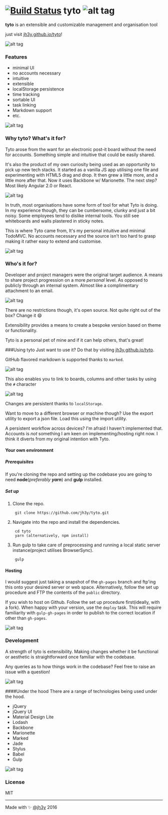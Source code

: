 [![Build Status](https://travis-ci.org/jh3y/tyto.svg?branch=master)](https://travis-ci.org/jh3y/tyto)
tyto ![alt tag](https://raw.github.com/jh3y/tyto/master/src/img/tyto.png)
===
__tyto__ is an extensible and customizable management and organisation tool

just visit [jh3y.github.io/tyto](http://jh3y.github.io/tyto)!

![alt tag](https://raw.github.com/jh3y/pics/master/tyto/app_three_cols.png)

### Features
* minimal UI
* no accounts necessary
* intuitive
* extensible
* localStorage persistence
* time tracking
* sortable UI
* task linking
* Markdown support
* etc.

![alt tag](https://raw.github.com/jh3y/pics/master/tyto/add_task.gif)

### Why tyto? What's it for?

Tyto arose from the want for an electronic post-it board without the need for accounts. Something simple and intuitive that could be easily shared.

It's also the product of my own curiosity being used as an opportunity to pick up new tech stacks. It started as a vanilla JS app utilising one file and experimenting with HTML5 drag and drop. It then grew a little more, and a little more after that. Now it uses Backbone w/ Marionette. The next step? Most likely Angular 2.0 or React.

![alt tag](https://raw.github.com/jh3y/pics/master/tyto/edit_view.png)

In truth, most organisations have some form of tool for what Tyto is doing. In my experience though, they can be cumbersome, clunky and just a bit noisy. Some employees tend to dislike internal tools. You still see whiteboards and walls plastered in sticky notes.

This is where Tyto came from, It's my personal intuitive and minimal TodoMVC. No accounts necessary and the source isn't too hard to grasp making it rather easy to extend and customise.

![alt tag](https://raw.github.com/jh3y/pics/master/tyto/edit_task.gif)

### Who's it for?
Developer and project managers were the original target audience. A means to share project progression on a more _personal_ level. As opposed to publicly through an internal system. Almost like a complimentary attachment to an email.

![alt tag](https://raw.github.com/jh3y/pics/master/tyto/change_color.gif)

There are no restrictions though, it's open source. Not quite right out of the box? Change it :smile:

Extensibility provides a means to create a bespoke version based on theme or functionality.

Tyto is a personal pet of mine and if it can help others, that's great!



###Using tyto
Just want to use it? Do that by visiting [jh3y.github.io/tyto](http://jh3y.github.io/tyto).

GitHub flavored markdown is supported thanks to `marked`.

![alt tag](https://raw.github.com/jh3y/pics/master/tyto/markdown.gif)

This also enables you to link to boards, columns and other tasks by using the `#` character

![alt tag](https://raw.github.com/jh3y/pics/master/tyto/linking.gif)

Changes are persistent thanks to `localStorage`.

Want to move to a different browser or machine though? Use the export utility to export a json file. Load this using the import utility.

A persistent workflow across devices? I'm afraid I haven't implemented that. Accounts is _not_ something I am keen on implementing/hosting right now. I think it diverts from my original intention with Tyto.

#### Your own environment
##### Prerequisites
If you're cloning the repo and setting up the codebase you are going to need __node__(_preferably __yarn___) and  __gulp__ installed.

##### Set up
1. Clone the repo.

        git clone https://github.com/jh3y/tyto.git

2. Navigate into the repo and install the dependencies.

        cd tyto
        yarn (alternatively, npm install)

3. Run gulp to take care of preprocessing and running a local static server instance(project utilises BrowserSync).

        gulp

#### Hosting
I would suggest just taking a snapshot of the `gh-pages` branch and ftp'ing this onto your desired server or web space. Alternatively, follow the set up procedure and FTP the contents of the `public` directory.

If you wish to host on Github. Follow the set up procedure first(ideally, with a fork). When happy with your version, use the `deploy` task. This will require familiarity with `gulp-gh-pages` in order to publish to the correct location if other than `gh-pages`.

![alt tag](https://raw.github.com/jh3y/pics/master/tyto/speed_dial.gif)

### Development
A strength of tyto is extensibility. Making changes whether it be functional or aesthetic is straightforward once familiar with the codebase.

Any queries as to how things work in the codebase? Feel free to raise an issue with a question!

![alt tag](https://raw.github.com/jh3y/pics/master/tyto/time_track.gif)

####Under the hood
There are a range of technologies being used under the hood.
* jQuery
* jQuery UI
* Material Design Lite
* Lodash
* Backbone
* Marionette
* Marked
* Jade
* Stylus
* Babel
* Gulp

![alt tag](https://raw.github.com/jh3y/pics/master/tyto/move_task.gif)

### License

MIT

---------------------------

Made with :sparkles: [@jh3y](https://twitter.com/@_jh3y) 2016
